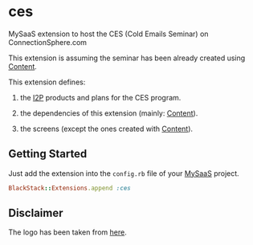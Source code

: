 # ces
MySaaS extension to host the CES (Cold Emails Seminar) on ConnectionSphere.com

This extension is assuming the seminar has been already created using [Content](https://github.com/leandrosardi/content).

This extension defines:

1. the [I2P](https://github.com/leandrosardi/i2p) products and plans for the CES program.

2. the dependencies of this extension (mainly: [Content](https://github.com/leandrosardi/content)).

3. the screens (except the ones created with [Content](https://github.com/leandrosardi/content)).

## Getting Started

Just add the extension into the `config.rb` file of your [MySaaS](https://github.com/leandrosardi/mysaas) project.

```ruby
BlackStack::Extensions.append :ces
```

## Disclaimer

The logo has been taken from [here](https://www.shareicon.net/chat-education-class-tutorial-speech-bubble-teacher-teaching-707418).